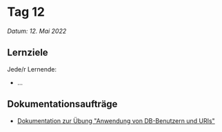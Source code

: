 # Tag 12

*Datum: 12. Mai 2022*

## Lernziele

Jede/r Lernende:
* ...

## Dokumentationsaufträge

* [Dokumentation zur Übung "Anwendung von DB-Benutzern und URIs"](auftraege/anwendung_DB-Benutzern_URIs?id=anwendung-von-db-benutzern-und-uris)
